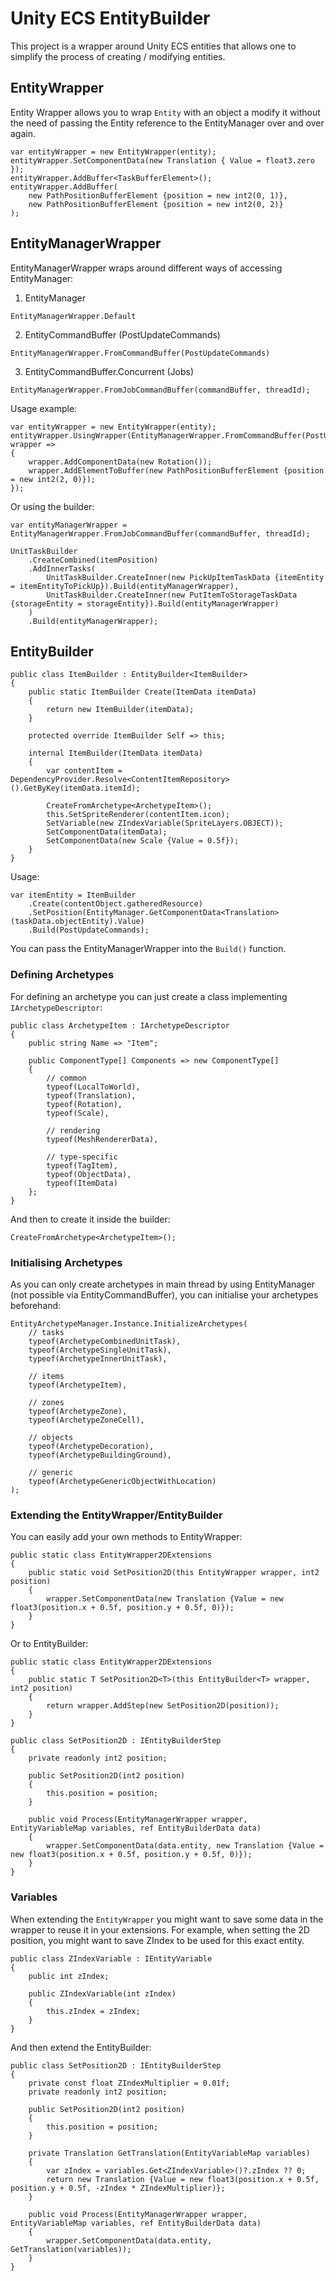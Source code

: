 # Unity ECS EntityBuilder

This project is a wrapper around Unity ECS entities that allows one to simplify the process of creating / modifying entities.

## EntityWrapper

Entity Wrapper allows you to wrap `Entity` with an object a modify it without the need of passing the Entity reference to the EntityManager over and over again.

```
var entityWrapper = new EntityWrapper(entity);
entityWrapper.SetComponentData(new Translation { Value = float3.zero });
entityWrapper.AddBuffer<TaskBufferElement>();
entityWrapper.AddBuffer(
    new PathPositionBufferElement {position = new int2(0, 1)},
    new PathPositionBufferElement {position = new int2(0, 2)}
);
```

## EntityManagerWrapper

EntityManagerWrapper wraps around different ways of accessing EntityManager:
1. EntityManager
```
EntityManagerWrapper.Default
```

2. EntityCommandBuffer (PostUpdateCommands)
```
EntityManagerWrapper.FromCommandBuffer(PostUpdateCommands)
```

3. EntityCommandBuffer.Concurrent (Jobs)
```
EntityManagerWrapper.FromJobCommandBuffer(commandBuffer, threadId);
```

Usage example:
```
var entityWrapper = new EntityWrapper(entity);
entityWrapper.UsingWrapper(EntityManagerWrapper.FromCommandBuffer(PostUpdateCommands), wrapper =>
{
    wrapper.AddComponentData(new Rotation());
    wrapper.AddElementToBuffer(new PathPositionBufferElement {position = new int2(2, 0)});
});
```

Or using the builder:
```
var entityManagerWrapper = EntityManagerWrapper.FromJobCommandBuffer(commandBuffer, threadId);

UnitTaskBuilder
    .CreateCombined(itemPosition)
    .AddInnerTasks(
        UnitTaskBuilder.CreateInner(new PickUpItemTaskData {itemEntity = itemEntityToPickUp}).Build(entityManagerWrapper),
        UnitTaskBuilder.CreateInner(new PutItemToStorageTaskData {storageEntity = storageEntity}).Build(entityManagerWrapper)
    )
    .Build(entityManagerWrapper);
```

## EntityBuilder

```
public class ItemBuilder : EntityBuilder<ItemBuilder>
{
    public static ItemBuilder Create(ItemData itemData)
    {
        return new ItemBuilder(itemData);
    }

    protected override ItemBuilder Self => this;

    internal ItemBuilder(ItemData itemData)
    {
        var contentItem = DependencyProvider.Resolve<ContentItemRepository>().GetByKey(itemData.itemId);

        CreateFromArchetype<ArchetypeItem>();
        this.SetSpriteRenderer(contentItem.icon);
        SetVariable(new ZIndexVariable(SpriteLayers.OBJECT));
        SetComponentData(itemData);
        SetComponentData(new Scale {Value = 0.5f});
    }
}
```

Usage:
```
var itemEntity = ItemBuilder
    .Create(contentObject.gatheredResource)
    .SetPosition(EntityManager.GetComponentData<Translation>(taskData.objectEntity).Value)
    .Build(PostUpdateCommands);
```

You can pass the EntityManagerWrapper into the `Build()` function.

### Defining Archetypes

For defining an archetype you can just create a class implementing `IArchetypeDescriptor`:

```
public class ArchetypeItem : IArchetypeDescriptor
{
    public string Name => "Item";

    public ComponentType[] Components => new ComponentType[]
    {
        // common
        typeof(LocalToWorld),
        typeof(Translation),
        typeof(Rotation),
        typeof(Scale),

        // rendering
        typeof(MeshRendererData),

        // type-specific
        typeof(TagItem),
        typeof(ObjectData),
        typeof(ItemData)
    };
}
```

And then to create it inside the builder:
```
CreateFromArchetype<ArchetypeItem>();
```

### Initialising Archetypes

As you can only create archetypes in main thread by using EntityManager (not possible via EntityCommandBuffer), you can initialise your archetypes beforehand:

```
EntityArchetypeManager.Instance.InitializeArchetypes(
    // tasks
    typeof(ArchetypeCombinedUnitTask),
    typeof(ArchetypeSingleUnitTask),
    typeof(ArchetypeInnerUnitTask),

    // items
    typeof(ArchetypeItem),

    // zones
    typeof(ArchetypeZone),
    typeof(ArchetypeZoneCell),

    // objects
    typeof(ArchetypeDecoration),
    typeof(ArchetypeBuildingGround),

    // generic
    typeof(ArchetypeGenericObjectWithLocation)
);
```

### Extending the EntityWrapper/EntityBuilder

You can easily add your own methods to EntityWrapper:

```
public static class EntityWrapper2DExtensions
{
    public static void SetPosition2D(this EntityWrapper wrapper, int2 position)
    {
        wrapper.SetComponentData(new Translation {Value = new float3(position.x + 0.5f, position.y + 0.5f, 0)});
    }
}
```

Or to EntityBuilder:

```
public static class EntityWrapper2DExtensions
{
    public static T SetPosition2D<T>(this EntityBuilder<T> wrapper, int2 position)
    {
        return wrapper.AddStep(new SetPosition2D(position));
    }
}

public class SetPosition2D : IEntityBuilderStep
{
    private readonly int2 position;

    public SetPosition2D(int2 position)
    {
        this.position = position;
    }

    public void Process(EntityManagerWrapper wrapper, EntityVariableMap variables, ref EntityBuilderData data)
    {
        wrapper.SetComponentData(data.entity, new Translation {Value = new float3(position.x + 0.5f, position.y + 0.5f, 0)});
    }
}
```

### Variables

When extending the `EntityWrapper` you might want to save some data in the wrapper to reuse it in your extensions. For example, when setting the 2D position, you might want to save ZIndex to be used for this exact entity.

```
public class ZIndexVariable : IEntityVariable
{
    public int zIndex;

    public ZIndexVariable(int zIndex)
    {
        this.zIndex = zIndex;
    }
}
```

And then extend the EntityBuilder:

```
public class SetPosition2D : IEntityBuilderStep
{
    private const float ZIndexMultiplier = 0.01f;
    private readonly int2 position;

    public SetPosition2D(int2 position)
    {
        this.position = position;
    }

    private Translation GetTranslation(EntityVariableMap variables)
    {
        var zIndex = variables.Get<ZIndexVariable>()?.zIndex ?? 0;
        return new Translation {Value = new float3(position.x + 0.5f, position.y + 0.5f, -zIndex * ZIndexMultiplier)};
    }

    public void Process(EntityManagerWrapper wrapper, EntityVariableMap variables, ref EntityBuilderData data)
    {
        wrapper.SetComponentData(data.entity, GetTranslation(variables));
    }
}
```

